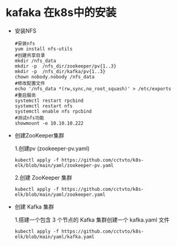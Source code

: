 # kafaka 在k8s中的安装
+ 安装NFS
  ```
  #安装nfs
  yum install nfs-utils
  #创建共享目录
  mkdir /nfs_data
  mkdir -p  /nfs_dir/zookeeper/pv{1..3}
  mkdir -p  /nfs_dir/kafka/pv{1..3}
  chown nobody.nobody /nfs_data
  #修改配置文件
  echo '/nfs_data *(rw,sync,no_root_squash)' > /etc/exports
  #重启服务
  systemctl restart rpcbind
  systemctl restart nfs
  systemctl enable nfs rpcbind
  #测试nfs功能
  showmount -e 10.10.10.222
+ 创建ZooKeeper集群 

  1.创建pv (zookeeper-pv.yaml)
  ```
  kubectl apply -f https://github.com/cctvto/k8s-elk/blob/main/yaml/zookeeper-pv.yaml  
  ```
  2.创建 ZooKeeper 集群 
    ```
  kubectl apply -f https://github.com/cctvto/k8s-elk/blob/main/yaml/zookeeper.yaml
+ 创建 Kafka 集群 
  
  1.搭建一个包含 3 个节点的 Kafka 集群创建一个 kafka.yaml 文件
   ```
  kubectl apply -f https://github.com/cctvto/k8s-elk/blob/main/yaml/kafka.yaml
